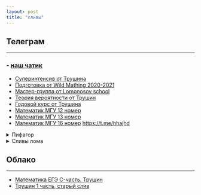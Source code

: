 ```yaml
---
layout: post
title: "сливы"
---
```


## Телеграм
---------
### - [наш чатик](https://t.me/ilovematematiku)
- [Суперинтенсив от Трушина](https://t.me/+2TgQrqbDM4ZhNzQ6)
- [Подготовка от Wild Mathing 2020-2021](https://t.me/+MB3Tx8MiBvpkODgy)
- [Мастер-группа от Lomonosov school](https://t.me/+yNE1aamsYLUzYzJi)
- [Теория вероятности от Трушин](https://t.me/+AjLbMqUN_l03NjMy)
- [Годовой курс от Трушина](https://t.me/foxford1)
- [Математик МГУ 12 номер](https://t.me/mgu91)
- [Математик МГУ 13 номер](https://t.me/Mathstudyonline14)
- [Математик МГУ 16 номер](https://t.me/mathstudyonline16)
https://t.me/hhajhd
<details><summary>Пифагор</summary>
<ul>
<li><a href="https://t.me/pifagor_1_chast">1 часть</a></li>
<li><a href="https://t.me/joinchat/_rWHMqtxyy42YWUy">Пифагор 12</a></li>
<li><a href="https://t.me/pifagor_13">Пифагор 13</a></li>
<li><a href="https://t.me/pifagor_14">Пифагор 14</a></li>
<li><a href="https://t.me/hhajhd">Пифагор 15</a></li>
<li><a href="https://t.me/pifagor16">Пифагор 16</a></li>
<li><a href="https://t.me/pifagor_17">Пифагор 17</a></li>
<li><a href="https://t.me/PifagorSliv18">Пифагор 18</a></li>
<li><a href="https://t.me/vspomnit_vce">Вспомнить всё. Пифагор 2020</a></li>
</ul>
</details>

<details><summary>Сливы лома</summary>
<ul>
<li><a href="https://t.me/joinchat/AAAAAFfWj13irr-s5yavsQ">Лом 12</a></li>
<li><a href="https://t.me/joinchat/AAAAAEibaaZ6LE8Bn08qKw">Лом 13</a></li>
<li><a href="https://t.me/joinchat/AAAAAFbQvwCvE88z09ru2w">Лом 14</a></li>
<li><a href="https://t.me/joinchat/AAAAAErPeQJux0TDgObTng">Лом 15</a></li>
<li><a href="https://t.me/joinchat/AAAAAFO_Bryx5K1PL7Ad1w">Лом 16</a></li>
<li><a href="https://t.me/joinchat/AAAAAFbKFM5S9X31r2JhMw">Лом 17</a></li>
<li><a href="https://t.me/joinchat/Qrycd3ukpVU0MmMy">Лом 18</a></li>
<li><a href="https://t.me/joinchat/c3fw6T2tUhAzMzZi">Лом 19</a></li>
</ul>

</details>

## Облако
--------------------------
- [Математика ЕГЭ C-часть. Трушин](https://mega.nz/#F!Ln40BSpa!ciyrGIRZhD6vsn-x0EMUUA)
- [Трушин 1 часть, старый слив](https://mega.nz/folder/3gN3HaoA#55T3-KXhvLe5kGzqpd2Luw)




